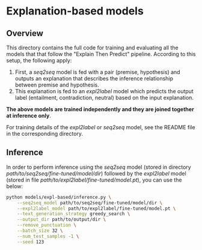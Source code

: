 # Explanation-based models

## Overview
This directory contains the full code for training and evaluating all the models that that follow the "Explain Then Predict" pipeline. According to this setup, the following apply:

1. First, a _seq2seq_ model is fed with a pair (premise, hypothesis) and outputs an explanation that describes the inference relationship between premise and hypothesis.
2. This explanation is fed to an _expl2label_ model which predicts the output label (entailment, contradiction, neutral) based on the input explanation.

__The above models are trained independently and they are joined together at inference only__.

For training details of the _expl2label_ or _seq2seq_ model, see the README file in the corresponding directory.

## Inference
In order to perform inference using the _seq2seq_ model (stored in directory _path/to/seq2seq/fine-tuned/model/dir_) followed by the _expl2label_ model (stored in file _path/to/expl2label/fine-tuned/model.pt_), you can use the below:

```bash
python models/expl-based/inference.py \
    --seq2seq_model path/to/seq2seq/fine-tuned/model/dir \
    --expl2label_model path/to/expl2label/fine-tuned/model.pt \
    --text_generation_strategy greedy_search \
    --output_dir path/to/output/dir \
    --remove_punctuation \
    --batch_size 32 \
    --num_test_samples -1 \
    --seed 123
```